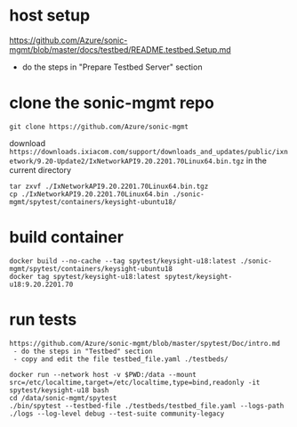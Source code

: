 # host setup
https://github.com/Azure/sonic-mgmt/blob/master/docs/testbed/README.testbed.Setup.md
  - do the steps in "Prepare Testbed Server" section

# clone the sonic-mgmt repo
```
git clone https://github.com/Azure/sonic-mgmt
```

download `https://downloads.ixiacom.com/support/downloads_and_updates/public/ixnetwork/9.20-Update2/IxNetworkAPI9.20.2201.70Linux64.bin.tgz` in the current directory
```
tar zxvf ./IxNetworkAPI9.20.2201.70Linux64.bin.tgz
cp ./IxNetworkAPI9.20.2201.70Linux64.bin ./sonic-mgmt/spytest/containers/keysight-ubuntu18/
```

# build container
```
docker build --no-cache --tag spytest/keysight-u18:latest ./sonic-mgmt/spytest/containers/keysight-ubuntu18
docker tag spytest/keysight-u18:latest spytest/keysight-u18:9.20.2201.70
```



# run tests
```
https://github.com/Azure/sonic-mgmt/blob/master/spytest/Doc/intro.md
 - do the steps in "Testbed" section
 - copy and edit the file testbed_file.yaml ./testbeds/

docker run --network host -v $PWD:/data --mount src=/etc/localtime,target=/etc/localtime,type=bind,readonly -it spytest/keysight-u18 bash
cd /data/sonic-mgmt/spytest
./bin/spytest --testbed-file ./testbeds/testbed_file.yaml --logs-path ./logs --log-level debug --test-suite community-legacy
```
